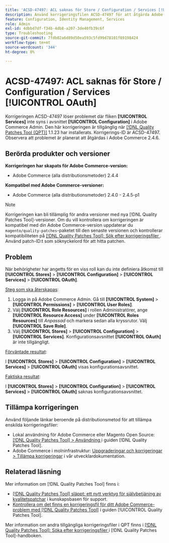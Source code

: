 ```yaml
---
title: 'ACSD-47497: ACL saknas för Store / Configuration / Services [!UICONTROL OAuth]'
description: Använd korrigeringsfilen ACSD-47497 för att åtgärda Adobe Commerce-problemet när behörigheter anges för en viss roll och du inte kan definiera åtkomst till konfigurationsavsnittet.
feature: Configuration, Identity Management, Services
role: Admin
exl-id: 4dbbd7df-f34b-4db8-a207-3de40fb39c6f
type: Troubleshooting
source-git-commit: 7fdb02a6d89d50ea593c5fd99d78101f89198424
workflow-type: tm+mt
source-wordcount: '344'
ht-degree: 0%

---
```


# ACSD-47497: ACL saknas för Store / Configuration / Services [!UICONTROL OAuth]

Korrigeringen ACSD-47497 löser problemet där fliken **[!UICONTROL Services]** inte syns i avsnittet **[!UICONTROL Configuration]** i Adobe Commerce Admin. Den här korrigeringen är tillgänglig när [[!DNL Quality Patches Tool (QPT)]](https://experienceleague.adobe.com/sv/docs/commerce-operations/tools/quality-patches-tool/quality-patches-tool-to-self-serve-quality-patches) 1.1.23 har installerats. Korrigerings-ID är ACSD-47497. Observera att problemet är planerat att åtgärdas i Adobe Commerce 2.4.6.

## Berörda produkter och versioner

**Korrigeringen har skapats för Adobe Commerce-version:**
* Adobe Commerce (alla distributionsmetoder) 2.4.4

**Kompatibel med Adobe Commerce-versioner:**
* Adobe Commerce (alla distributionsmetoder) 2.4.0 - 2.4.5-p1

>[!NOTE]
>
>Korrigeringen kan bli tillämplig för andra versioner med nya [!DNL Quality Patches Tool]-versioner. Om du vill kontrollera om korrigeringen är kompatibel med din Adobe Commerce-version uppdaterar du `magento/quality-patches`-paketet till den senaste versionen och kontrollerar kompatibiliteten på [[!DNL Quality Patches Tool]: Sök efter korrigeringsfiler ](https://experienceleague.adobe.com/tools/commerce-quality-patches/index.html?lang=sv-SE). Använd patch-ID:t som söknyckelord för att hitta patchen.

## Problem

När behörigheter har angetts för en viss roll kan du inte definiera åtkomst till **[!UICONTROL Stores]** > **[!UICONTROL Configuration]** > **[!UICONTROL Services]** > **[!UICONTROL OAuth]**.

<u>Steg som ska återskapas</u>:

1. Logga in på Adobe Commerce Admin. Gå till **[!UICONTROL System]** > **[!UICONTROL Permissions]** > **[!UICONTROL User Roles]**.
1. Välj **[!UICONTROL Role Resources]** i rollen Administratörer, ange **[!UICONTROL Resource Access]** under **[!UICONTROL Roles Resources]** till _Anpassad_ och markera sedan alla kryssrutor. Välj **[!UICONTROL Save Role]**.
1. Välj **[!UICONTROL Stores]** > **[!UICONTROL Configuration]** > **[!UICONTROL Services]**. Konfigurationsavsnittet **[!UICONTROL OAuth]** är inte tillgängligt.

<u>Förväntade resultat</u>:

I **[!UICONTROL Stores]** > **[!UICONTROL Configuration]** > **[!UICONTROL Services]** > **[!UICONTROL OAuth]** visas konfigurationsavsnittet.

<u>Faktiska resultat</u>:

I **[!UICONTROL Stores]** > **[!UICONTROL Configuration]** > **[!UICONTROL Services]** > **[!UICONTROL OAuth]** saknas konfigurationsavsnittet.

## Tillämpa korrigeringen

Använd följande länkar beroende på distributionsmetod för att tillämpa enskilda korrigeringsfiler:

* Lokal användning för Adobe Commerce eller Magento Open Source: [[!DNL Quality Patches Tool] > Användning ](/help/tools/quality-patches-tool/usage.md) i guiden [!DNL Quality Patches Tool].
* Adobe Commerce i molninfrastruktur: [Uppgraderingar och korrigeringar > Tillämpa korrigeringar](https://experienceleague.adobe.com/docs/commerce-cloud-service/user-guide/develop/upgrade/apply-patches.html?lang=sv-SE) i vår utvecklardokumentation.

## Relaterad läsning

Mer information om [!DNL Quality Patches Tool] finns i:

* [[!DNL Quality Patches Tool] släppt: ett nytt verktyg för självbetjäning av kvalitetspatchar](https://experienceleague.adobe.com/sv/docs/commerce-operations/tools/quality-patches-tool/quality-patches-tool-to-self-serve-quality-patches) i kunskapsbasen för support.
* [Kontrollera om det finns en korrigeringsfil för ditt Adobe Commerce-problem med  [!DNL Quality Patches Tool]](/help/tools/quality-patches-tool/patches-available-in-qpt/check-patch-for-magento-issue-with-magento-quality-patches.md) i guiden [!UICONTROL Quality Patches Tool].


Mer information om andra tillgängliga korrigeringsfiler i QPT finns i [[!DNL Quality Patches Tool]: Söka efter korrigeringsfiler ](https://experienceleague.adobe.com/tools/commerce-quality-patches/index.html?lang=sv-SE) i [!DNL Quality Patches Tool]-handboken.
